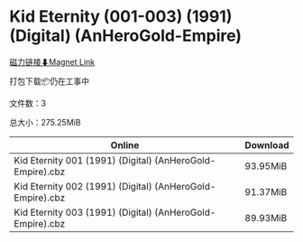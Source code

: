 # Kid Eternity (001-003) (1991) (Digital) (AnHeroGold-Empire)

[磁力链接⬇Magnet Link](magnet:?xt=urn:btih:14f34da25da6e5409f4f5478119b1d70da847ece&dn=Kid%20Eternity%20%28001-003%29%20%281991%29%20%28Digital%29%20%28AnHeroGold-Empire%29)

打包下载📦仍在工事中

文件数：3

总大小：275.25MiB

Online | Download
--- | ---
Kid Eternity 001 (1991) (Digital) (AnHeroGold-Empire).cbz | 93.95MiB
Kid Eternity 002 (1991) (Digital) (AnHeroGold-Empire).cbz | 91.37MiB
Kid Eternity 003 (1991) (Digital) (AnHeroGold-Empire).cbz | 89.93MiB